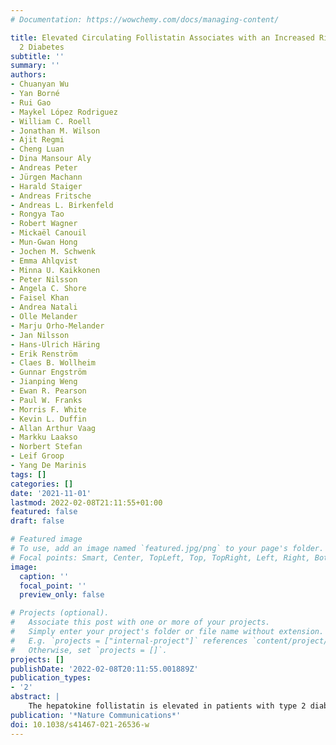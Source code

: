 ```yaml
---
# Documentation: https://wowchemy.com/docs/managing-content/

title: Elevated Circulating Follistatin Associates with an Increased Risk of Type
  2 Diabetes
subtitle: ''
summary: ''
authors:
- Chuanyan Wu
- Yan Borné
- Rui Gao
- Maykel López Rodriguez
- William C. Roell
- Jonathan M. Wilson
- Ajit Regmi
- Cheng Luan
- Dina Mansour Aly
- Andreas Peter
- Jürgen Machann
- Harald Staiger
- Andreas Fritsche
- Andreas L. Birkenfeld
- Rongya Tao
- Robert Wagner
- Mickaël Canouil
- Mun-Gwan Hong
- Jochen M. Schwenk
- Emma Ahlqvist
- Minna U. Kaikkonen
- Peter Nilsson
- Angela C. Shore
- Faisel Khan
- Andrea Natali
- Olle Melander
- Marju Orho-Melander
- Jan Nilsson
- Hans-Ulrich Häring
- Erik Renström
- Claes B. Wollheim
- Gunnar Engström
- Jianping Weng
- Ewan R. Pearson
- Paul W. Franks
- Morris F. White
- Kevin L. Duffin
- Allan Arthur Vaag
- Markku Laakso
- Norbert Stefan
- Leif Groop
- Yang De Marinis
tags: []
categories: []
date: '2021-11-01'
lastmod: 2022-02-08T21:11:55+01:00
featured: false
draft: false

# Featured image
# To use, add an image named `featured.jpg/png` to your page's folder.
# Focal points: Smart, Center, TopLeft, Top, TopRight, Left, Right, BottomLeft, Bottom, BottomRight.
image:
  caption: ''
  focal_point: ''
  preview_only: false

# Projects (optional).
#   Associate this post with one or more of your projects.
#   Simply enter your project's folder or file name without extension.
#   E.g. `projects = ["internal-project"]` references `content/project/deep-learning/index.md`.
#   Otherwise, set `projects = []`.
projects: []
publishDate: '2022-02-08T20:11:55.001889Z'
publication_types:
- '2'
abstract: |
    The hepatokine follistatin is elevated in patients with type 2 diabetes (T2D) and promotes hyperglycemia in mice. Here we explore the relationship of plasma follistatin levels with incident T2D and mechanisms involved. Adjusted hazard ratio (HR) per standard deviation (SD) increase in follistatin levels for T2D is 1.24 (CI: 1.04–1.47, p < 0.05) during 19-year follow-up (n  =  4060, Sweden); and 1.31 (CI: 1.09–1.58, p < 0.01) during 4-year follow-up (n  =  883, Finland). High circulating follistatin associates with adipose tissue insulin resistance and non-alcoholic fatty liver disease (n  =  210, Germany). In human adipocytes, follistatin dose-dependently increases free fatty acid release. In genome-wide association study (GWAS), variation in the glucokinase regulatory protein gene (GCKR) associates with plasma follistatin levels (n  =  4239, Sweden; n  =  885, UK, Italy and Sweden) and GCKR regulates follistatin secretion in hepatocytes in vitro. Our findings suggest that GCKR regulates follistatin secretion and that elevated circulating follistatin associates with an increased risk of T2D by inducing adipose tissue insulin resistance.
publication: '*Nature Communications*'
doi: 10.1038/s41467-021-26536-w
---
```

